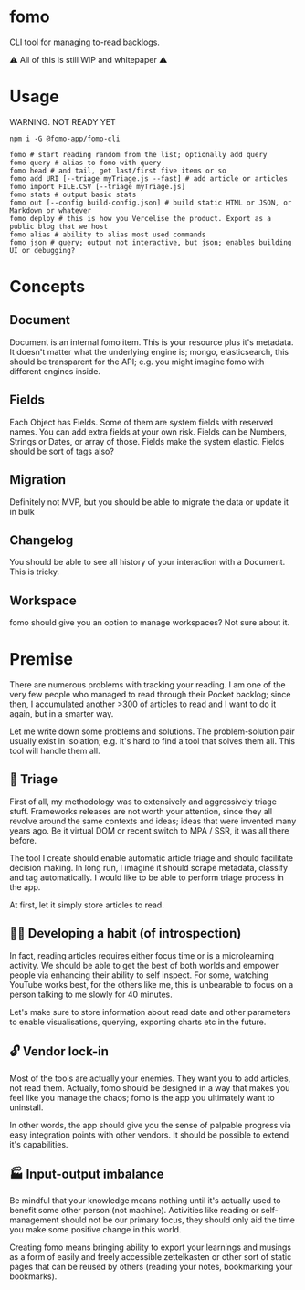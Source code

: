 # fomo

CLI tool for managing to-read backlogs.

⚠️ All of this is still WIP and whitepaper ⚠️

# Usage

WARNING. NOT READY YET

```
npm i -G @fomo-app/fomo-cli

fomo # start reading random from the list; optionally add query
fomo query # alias to fomo with query
fomo head # and tail, get last/first five items or so
fomo add URI [--triage myTriage.js --fast] # add article or articles
fomo import FILE.CSV [--triage myTriage.js]
fomo stats # output basic stats
fomo out [--config build-config.json] # build static HTML or JSON, or Markdown or whatever
fomo deploy # this is how you Vercelise the product. Export as a public blog that we host
fomo alias # ability to alias most used commands
fomo json # query; output not interactive, but json; enables building UI or debugging?
```

# Concepts

## Document

Document is an internal fomo item. This is your resource plus it's metadata. It doesn't matter what the underlying engine is; mongo, elasticsearch, this should be transparent for the API; e.g. you might imagine fomo with different engines inside.

## Fields

Each Object has Fields. Some of them are system fields with reserved names. You can add extra fields at your own risk. Fields can be Numbers, Strings or Dates, or array of those. Fields make the system elastic. Fields should be sort of tags also?

## Migration

Definitely not MVP, but you should be able to migrate the data or update it in bulk

## Changelog

You should be able to see all history of your interaction with a Document. This is tricky.

## Workspace

fomo should give you an option to manage workspaces? Not sure about it.

# Premise

There are numerous problems with tracking your reading. I am one of the very few people who managed to read through their Pocket backlog; since then, I accumulated another >300 of articles to read and I want to do it again, but in a smarter way.

Let me write down some problems and solutions. The problem-solution pair usually exist in isolation; e.g. it's hard to find a tool that solves them all. This tool will handle them all.

## 🏥 Triage

First of all, my methodology was to extensively and aggressively triage stuff. Frameworks releases are not worth your attention, since they all revolve around the same contexts and ideas; ideas that were invented many years ago. Be it virtual DOM or recent switch to MPA / SSR, it was all there before.

The tool I create should enable automatic article triage and should facilitate decision making. In long run, I imagine it should scrape metadata, classify and tag automatically. I would like to be able to perform triage process in the app.

At first, let it simply store articles to read.

## 🧘‍♀️ Developing a habit (of introspection)

In fact, reading articles requires either focus time or is a microlearning activity. We should be able to get the best of both worlds and empower people via enhancing their ability to self inspect. For some, watching YouTube works best, for the others like me, this is unbearable to focus on a person talking to me slowly for 40 minutes.

Let's make sure to store information about read date and other parameters to enable visualisations, querying, exporting charts etc in the future.

## 🔓 Vendor lock-in

Most of the tools are actually your enemies. They want you to add articles, not read them. Actually, fomo should be designed in a way that makes you feel like you manage the chaos; fomo is the app you ultimately want to uninstall.

In other words, the app should give you the sense of palpable progress via easy integration points with other vendors. It should be possible to extend it's capabilities.

## 🏭 Input-output imbalance

Be mindful that your knowledge means nothing until it's actually used to benefit some other person (not machine). Activities like reading or self-management should not be our primary focus, they should only aid the time you make some positive change in this world.

Creating fomo means bringing ability to export your learnings and musings as a form of easily and freely accessible zettelkasten or other sort of static pages that can be reused by others (reading your notes, bookmarking your bookmarks).
